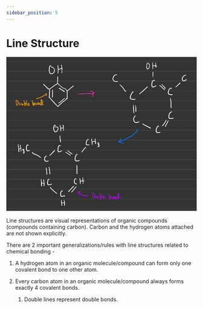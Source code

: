 ```yaml
---
sidebar_position: 5
---
```


# Line Structure

![](/static/img/line-structure.jpg)

Line structures are visual representations of organic compounds (compounds containing carbon). Carbon and the hydrogen atoms attached are not shown explicitly.

There are 2 important generalizations/rules with line structures related to chemical bonding -

1. A hydrogen atom in an organic molecule/compound can form only one covalent bond to one other atom.

1. Every carbon atom in an organic molecule/compound always forms exactly 4 covalent bonds.
    1. Double lines represent double bonds.